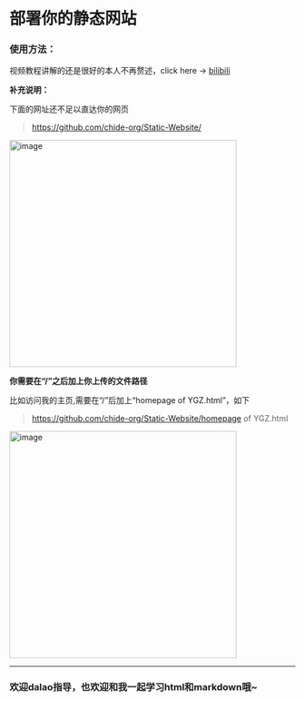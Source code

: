 # 部署你的静态网站

### 使用方法：

视频教程讲解的还是很好的本人不再赘述，click here -> [bilibili](https://www.bilibili.com/video/BV17S4y1P7qH/?p=11&spm_id_from=pageDriver, "静态网站部署")

**补充说明：**

下面的网址还不足以直达你的网页

>https://github.com/chide-org/Static-Website/

<img width="400" alt="image" src="https://github.com/chide-org/Static-Website/assets/144027281/aa074ea0-3ace-4395-bc9c-961a343f0bf9">


**你需要在“/”之后加上你上传的文件路径**

比如访问我的主页,需要在“/”后加上“homepage of YGZ.html”，如下

>https://github.com/chide-org/Static-Website/homepage of YGZ.html

<img width="400" alt="image" src="https://github.com/chide-org/Static-Website/assets/144027281/61701b72-4822-43df-b449-9d3fd9fc92d4">

***

### 欢迎dalao指导，也欢迎和我一起学习html和markdown哦~
